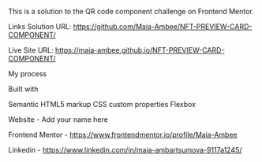 This is a solution to the QR code component challenge on Frontend Mentor.

Links Solution URL: https://github.com/Maia-Ambee/NFT-PREVIEW-CARD-COMPONENT/

Live Site URL: https://maia-ambee.github.io/NFT-PREVIEW-CARD-COMPONENT/

My process

Built with

Semantic HTML5 markup CSS custom properties Flexbox

Website - Add your name here

Frontend Mentor - https://www.frontendmentor.io/profile/Maia-Ambee

Linkedin - https://www.linkedin.com/in/maia-ambartsumova-9117a1245/
